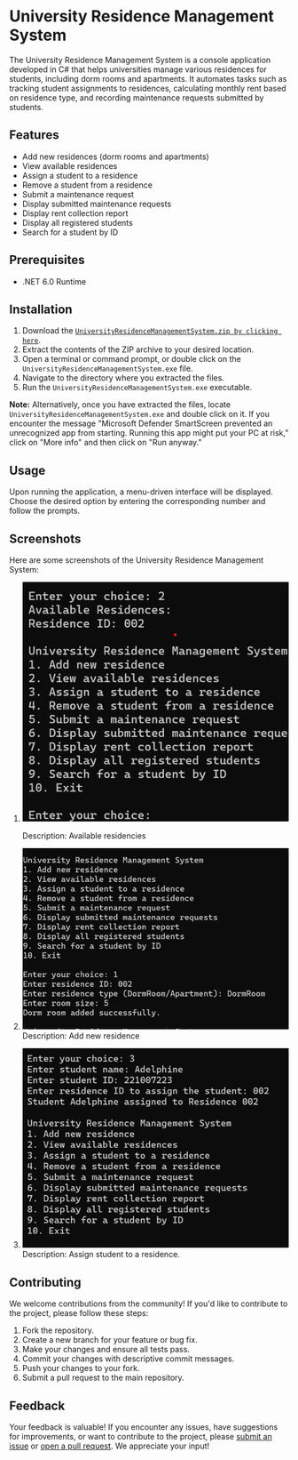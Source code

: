# University Residence Management System

The University Residence Management System is a console application developed in C# that helps universities manage various residences for students, including dorm rooms and apartments. It automates tasks such as tracking student assignments to residences, calculating monthly rent based on residence type, and recording maintenance requests submitted by students.

## Features

- Add new residences (dorm rooms and apartments)
- View available residences
- Assign a student to a residence
- Remove a student from a residence
- Submit a maintenance request
- Display submitted maintenance requests
- Display rent collection report
- Display all registered students
- Search for a student by ID

## Prerequisites

- .NET 6.0 Runtime

## Installation

1. Download the [`UniversityResidenceManagementSystem.zip by clicking here`](https://drive.usercontent.google.com/download?id=1ri-WsNk24beGhg41ZVK9cAQlCe8zoYdX&export=download&authuser=5&confirm=t&uuid=98dd5f55-0cd8-4841-95b3-40380dc3e187&at=APZUnTXmuhLOxGQRZ81SoNg0K3fh:1713967627485).
2. Extract the contents of the ZIP archive to your desired location.
3. Open a terminal or command prompt, or double click on the `UniversityResidenceManagementSystem.exe` file.
4. Navigate to the directory where you extracted the files.
5. Run the `UniversityResidenceManagementSystem.exe` executable.

**Note:** Alternatively, once you have extracted the files, locate `UniversityResidenceManagementSystem.exe` and double click on it. If you encounter the message "Microsoft Defender SmartScreen prevented an unrecognized app from starting. Running this app might put your PC at risk," click on "More info" and then click on "Run anyway."


## Usage

Upon running the application, a menu-driven interface will be displayed. Choose the desired option by entering the corresponding number and follow the prompts.

## Screenshots

Here are some screenshots of the University Residence Management System:

1. ![Screenshot 1](https://github.com/Byukusenge3/Uni-Residence-MS/blob/master/Screenshoots/Screenshot%202024-04-24%20155028.png)

   Description: Available residencies

2. ![Screenshot 2](https://github.com/Byukusenge3/Uni-Residence-MS/blob/master/Screenshoots/Screenshot%202024-04-24%20155118.png)
   Description: Add new residence

3. ![Screenshot 3](https://github.com/Byukusenge3/Uni-Residence-MS/blob/master/Screenshoots/Screenshot%202024-04-24%20155408.png)
   Description: Assign student to a residence.

## Contributing

We welcome contributions from the community! If you'd like to contribute to the project, please follow these steps:

1. Fork the repository.
2. Create a new branch for your feature or bug fix.
3. Make your changes and ensure all tests pass.
4. Commit your changes with descriptive commit messages.
5. Push your changes to your fork.
6. Submit a pull request to the main repository.

## Feedback

Your feedback is valuable! If you encounter any issues, have suggestions for improvements, or want to contribute to the project, please [submit an issue](https://github.com/Byukusenge3/Uni-Residence-MS/issues) or [open a pull request](https://github.com/Byukusenge3/Uni-Residence-MS/pulls). We appreciate your input!

